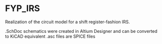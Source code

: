 # FYP_IRS
Realization of the circuit model for a shift register-fashion IRS.

.SchDoc schematics were created in Altium Designer and can be converted to KiCAD equivalent
.asc files are SPICE files
